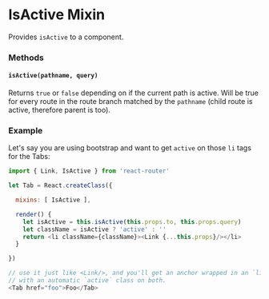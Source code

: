 # IsActive Mixin

Provides `isActive` to a component.

### Methods

#### `isActive(pathname, query)`

Returns `true` or `false` depending on if the current path is active.
Will be true for every route in the route branch matched by the
`pathname` (child route is active, therefore parent is too).

### Example

Let's say you are using bootstrap and want to get `active` on those `li`
tags for the Tabs:

```js
import { Link, IsActive } from 'react-router'

let Tab = React.createClass({

  mixins: [ IsActive ],

  render() {
    let isActive = this.isActive(this.props.to, this.props.query)
    let className = isActive ? 'active' : ''
    return <li className={className}><Link {...this.props}/></li>
  }

})

// use it just like <Link/>, and you'll get an anchor wrapped in an `li`
// with an automatic `active` class on both.
<Tab href="foo">Foo</Tab>
```
